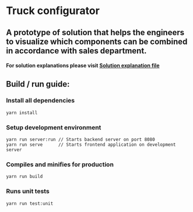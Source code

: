 # Truck configurator

## A prototype of solution that helps the engineers to visualize which components can be combined in accordance with sales department.

#### For solution explanations please visit [Solution explanation file](./solution-explanation.md)

## Build / run guide:

### Install all dependencies
```
yarn install
```

### Setup development environment
```
yarn run server:run // Starts backend server on port 8080
yarn run serve      // Starts frontend application on development server
```

### Compiles and minifies for production
```
yarn run build
```

### Runs unit tests
```
yarn run test:unit
```

